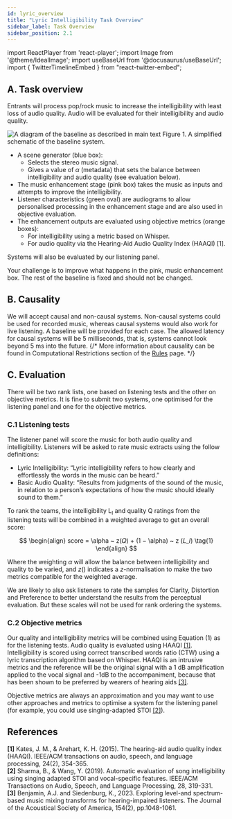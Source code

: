 ```yaml
---
id: lyric_overview
title: "Lyric Intelligibility Task Overview"
sidebar_label: Task Overview
sidebar_position: 2.1
---
```

import ReactPlayer from 'react-player';
import Image from '@theme/IdealImage';
import useBaseUrl from '@docusaurus/useBaseUrl';
import { TwitterTimelineEmbed } from "react-twitter-embed";

## A. Task overview

Entrants will process pop/rock music to increase the intelligibility with least loss of audio quality. Audio will be evaluated for their intelligibility and audio quality.

<div style={{textAlign:'center'}}>
  <Image img={require('../../../static/img/cad2/baseline_lyric_intelligibility_overview.png')} alt="A diagram of the baseline as described in main text"/>
  Figure 1. A simplified schematic of the baseline system.
</div>

- A scene generator (blue box):
  - Selects the stereo music signal. 
  - Gives a value of $\alpha$ (metadata) that sets the balance between intelligibility and audio quality (see evaluation below).
- The music enhancement stage (pink box) takes the music as inputs and attempts to improve the intelligibility.
- Listener characteristics (green oval) are audiograms to allow personalised processing in the enhancement stage and are also used in objective evaluation.
- The enhancement outputs are evaluated using objective metrics (orange boxes):
  - For intelligibility using a metric based on Whisper.
  - For audio quality via the Hearing-Aid Audio Quality Index (HAAQI) [1].
  
Systems will also be evaluated by our listening panel.

Your challenge is to improve what happens in the pink, music enhancement box. The rest of the baseline is fixed and should not be changed.

## B. Causality

We will accept causal and non-causal systems. Non-causal systems could be used for recorded music, whereas causal systems would also work for live listening. A baseline will be provided for each case. The allowed latency for causal systems will be 5 milliseconds, that is, systems cannot look beyond 5 ms into the future.
{/*
More information about causality can be found in Computational Restrictions section of the [Rules](Take%20Part/rules) page.
*/}

## C. Evaluation

There will be two rank lists, one based on listening tests and the other on objective metrics. It is fine to submit two systems, one optimised for the listening panel and one for the objective metrics.

### C.1 Listening tests

The listener panel will score the music for both audio quality and intelligibility. Listeners will be asked to rate music extracts using the follow definitions:
- Lyric Intelligibility: “Lyric intelligibility refers to how clearly and effortlessly the words in the music can be heard.”
- Basic Audio Quality: “Results from judgments of the sound of the music, in relation to a person’s expectations of how the music should ideally sound to them.”

To rank the teams, the intelligibility L<sub>I</sub> and quality Q ratings from the listening tests will be combined in a weighted average to get an overall score:

$$
\begin{align}
score = \alpha ~ z(𝑄) + (1 − \alpha) ~ z (𝐿_𝐼) \tag{1}
\end{align}
$$ 

Where the weighting $\alpha$ will allow the balance between intelligibility and quality to be varied, and $z()$ indicates a $z$-normalisation to make the two metrics compatible for the weighted average.

We are likely to also ask listeners to rate the samples for Clarity, Distortion and Preference to better understand the results from the perceptual evaluation. But these scales will not be used for rank ordering the systems.

### C.2 Objective metrics

Our quality and intelligibility metrics will be combined using Equation (1) as for the listening tests. Audio quality is evaluated using HAAQI [[1]](#refs). Intelligibility is scored using correct transcribed words ratio (CTW) using a lyric transcription algorithm based on Whisper. HAAQI is an intrusive metrics and the reference will be the original signal with a 1 dB amplification applied to the vocal signal and -1dB to the accompaniment, because that has been shown to be preferred by wearers of hearing aids [[3]](#refs).

Objective metrics are always an approximation and you may want to use other approaches and metrics to optimise a system for the listening panel (for example, you could use singing-adapted STOI [[2]](#refs)).

## References
<a name="refs"></a>
   
**[1]** Kates, J. M., & Arehart, K. H. (2015). The hearing-aid audio quality index (HAAQI). IEEE/ACM transactions on audio, speech, and language processing, 24(2), 354-365.    
**[2]** Sharma, B., & Wang, Y. (2019). Automatic evaluation of song intelligibility using singing adapted STOI and vocal-specific features. IEEE/ACM Transactions on Audio, Speech, and Language Processing, 28, 319-331.    
**[3]** Benjamin, A.J. and Siedenburg, K., 2023. Exploring level-and spectrum-based music mixing transforms for hearing-impaired listeners. The Journal of the Acoustical Society of America, 154(2), pp.1048-1061.  

